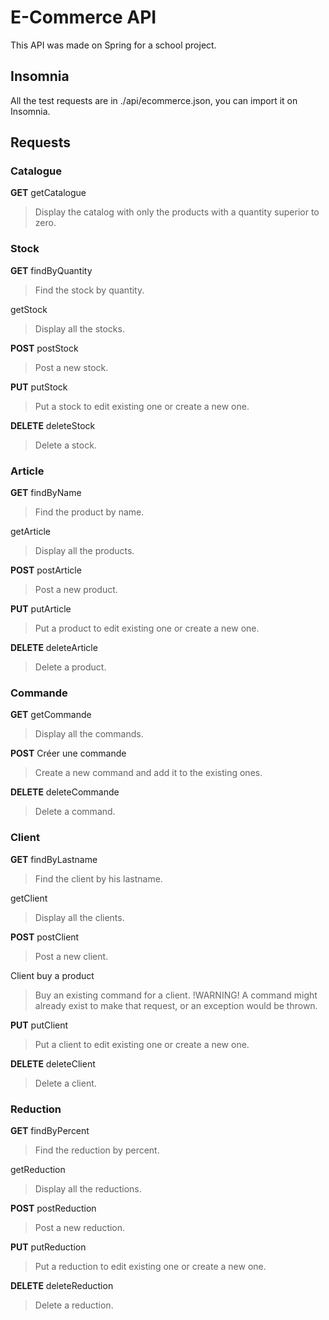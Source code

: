 # E-Commerce API

This API was made on Spring for a school project.

## Insomnia

All the test requests are in ./api/ecommerce.json, you can import it on Insomnia.

## Requests

### Catalogue


**GET**
getCatalogue
> Display the catalog with only the products with a quantity superior to zero.

### Stock


**GET**
findByQuantity
> Find the stock by quantity.

getStock
> Display all the stocks.

**POST**
postStock
> Post a new stock.

**PUT**
putStock
> Put a stock to edit existing one or create a new one.

**DELETE**
deleteStock
> Delete a stock.

### Article


**GET**
findByName
> Find the product by name.

getArticle
> Display all the products.

**POST**
postArticle
> Post a new product.

**PUT**
putArticle
> Put a product to edit existing one or create a new one.

**DELETE**
deleteArticle
> Delete a product.

### Commande


**GET**
getCommande
> Display all the commands.

**POST**
Créer une commande
> Create a new command and add it to the existing ones.

**DELETE**
deleteCommande
> Delete a command.

### Client


**GET**
findByLastname
> Find the client by his lastname.

getClient
> Display all the clients.

**POST**
postClient
> Post a new client.

Client buy a product
> Buy an existing command for a client. !WARNING! A command might already exist to make that request, or an exception would be thrown.

**PUT**
putClient
> Put a client to edit existing one or create a new one.

**DELETE**
deleteClient
> Delete a client.

### Reduction


**GET**
findByPercent
> Find the reduction by percent.

getReduction
> Display all the reductions.

**POST**
postReduction
> Post a new reduction.

**PUT**
putReduction
> Put a reduction to edit existing one or create a new one.

**DELETE**
deleteReduction
> Delete a reduction.
